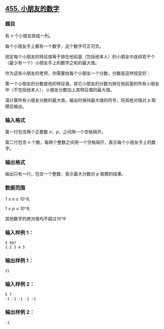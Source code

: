 ## [455. 小朋友的数字](https://www.acwing.com/problem/content/457/)

### 题目

有 *n* 个小朋友排成一列。

每个小朋友手上都有一个数字，这个数字可正可负。

规定每个小朋友的特征值等于排在他前面（包括他本人）的小朋友中连续若干个（最少有一个）小朋友手上的数字之和的最大值。

作为这些小朋友的老师，你需要给每个小朋友一个分数，分数是这样规定的：

第一个小朋友的分数是他的特征值，其它小朋友的分数为排在他前面的所有小朋友中（不包括他本人），小朋友分数加上其特征值的最大值。

请计算所有小朋友分数的最大值，输出时保持最大值的符号，将其绝对值对 *p* 取模后输出。

### 输入格式

第一行包含两个正整数 *n、p*，之间用一个空格隔开。

第二行包含 *n* 个数，每两个整数之间用一个空格隔开，表示每个小朋友手上的数字。

### 输出格式

输出只有一行，包含一个整数，表示最大分数对 *p* 取模的结果。

### 数据范围

*1 ≤ n ≤ 10^6*,

*1 ≤ p ≤ 10^9*,

其他数字的绝对值均不超过*10^9*

### 输入样例 1：

```
5 997
1 2 3 4 5
```

### 输出样例 1：

```
21
```

### 输入样例 2：

```
5 7
-1 -1 -1 -1 -1
```

### 输出样例 2：

```
-1
```
